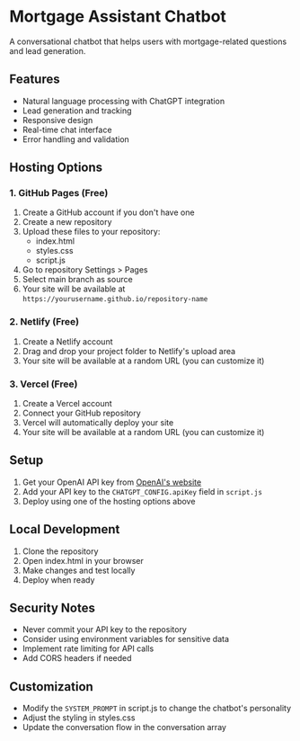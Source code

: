 # Mortgage Assistant Chatbot

A conversational chatbot that helps users with mortgage-related questions and lead generation.

## Features

- Natural language processing with ChatGPT integration
- Lead generation and tracking
- Responsive design
- Real-time chat interface
- Error handling and validation

## Hosting Options

### 1. GitHub Pages (Free)

1. Create a GitHub account if you don't have one
2. Create a new repository
3. Upload these files to your repository:
   - index.html
   - styles.css
   - script.js
4. Go to repository Settings > Pages
5. Select main branch as source
6. Your site will be available at `https://yourusername.github.io/repository-name`

### 2. Netlify (Free)

1. Create a Netlify account
2. Drag and drop your project folder to Netlify's upload area
3. Your site will be available at a random URL (you can customize it)

### 3. Vercel (Free)

1. Create a Vercel account
2. Connect your GitHub repository
3. Vercel will automatically deploy your site
4. Your site will be available at a random URL (you can customize it)

## Setup

1. Get your OpenAI API key from [OpenAI's website](https://platform.openai.com/)
2. Add your API key to the `CHATGPT_CONFIG.apiKey` field in `script.js`
3. Deploy using one of the hosting options above

## Local Development

1. Clone the repository
2. Open index.html in your browser
3. Make changes and test locally
4. Deploy when ready

## Security Notes

- Never commit your API key to the repository
- Consider using environment variables for sensitive data
- Implement rate limiting for API calls
- Add CORS headers if needed

## Customization

- Modify the `SYSTEM_PROMPT` in script.js to change the chatbot's personality
- Adjust the styling in styles.css
- Update the conversation flow in the conversation array 